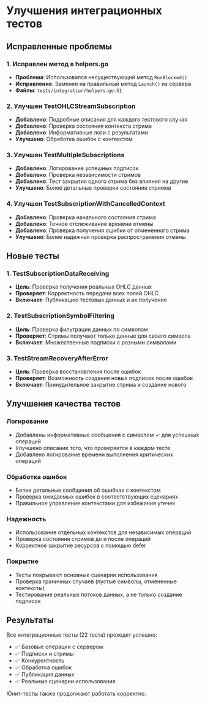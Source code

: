 # Улучшения интеграционных тестов

## Исправленные проблемы

### 1. Исправлен метод в helpers.go
- **Проблема**: Использовался несуществующий метод `RunBlocked()` 
- **Исправление**: Заменен на правильный метод `Launch()` из сервера
- **Файлы**: `tests/integration/helpers.go:51`

### 2. Улучшен TestOHLCStreamSubscription
- **Добавлено**: Подробные описания для каждого тестового случая
- **Добавлено**: Проверка состояния контекста стрима
- **Добавлено**: Информативные логи с результатами
- **Улучшено**: Обработка ошибок с контекстом

### 3. Улучшен TestMultipleSubscriptions
- **Добавлено**: Логирование успешных подписок
- **Добавлено**: Проверка независимости стримов
- **Добавлено**: Тест закрытия одного стрима без влияния на другие
- **Улучшено**: Более детальные проверки состояния стримов

### 4. Улучшен TestSubscriptionWithCancelledContext
- **Добавлено**: Проверка начального состояния стрима
- **Добавлено**: Точное отслеживание времени отмены
- **Добавлено**: Проверка получения ошибки от отмененного стрима
- **Улучшено**: Более надежная проверка распространения отмены

## Новые тесты

### 1. TestSubscriptionDataReceiving
- **Цель**: Проверка получения реальных OHLC данных
- **Проверяет**: Корректность передачи всех полей OHLC
- **Включает**: Публикацию тестовых данных и их получение

### 2. TestSubscriptionSymbolFiltering  
- **Цель**: Проверка фильтрации данных по символам
- **Проверяет**: Стримы получают только данные для своего символа
- **Включает**: Множественные подписки с разными символами

### 3. TestStreamRecoveryAfterError
- **Цель**: Проверка восстановления после ошибок
- **Проверяет**: Возможность создания новых подписок после ошибок
- **Включает**: Принудительное закрытие стрима и создание нового

## Улучшения качества тестов

### Логирование
- Добавлены информативные сообщения с символом ✓ для успешных операций
- Улучшено описание того, что проверяется в каждом тесте
- Добавлено логирование времени выполнения критических операций

### Обработка ошибок
- Более детальные сообщения об ошибках с контекстом
- Проверка ожидаемых ошибок в соответствующих сценариях
- Правильное управление контекстами для избежания утечек

### Надежность
- Использование отдельных контекстов для независимых операций
- Проверка состояния стримов до и после операций
- Корректное закрытие ресурсов с помощью defer

### Покрытие
- Тесты покрывают основные сценарии использования
- Проверка граничных случаев (пустые символы, отмененные контексты)
- Тестирование реальных потоков данных, а не только создание подписок

## Результаты

Все интеграционные тесты (22 теста) проходят успешно:
- ✅ Базовые операции с сервером
- ✅ Подписки и стримы  
- ✅ Конкурентность
- ✅ Обработка ошибок
- ✅ Публикация данных
- ✅ Реальные сценарии использования

Юнит-тесты также продолжают работать корректно.